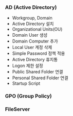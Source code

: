 
### AD (Active Directory)
- Workgroup, Domain
- Active Directory 설치
- Organizational Units(OU)
- Domain User 생성
- Domain Computer 추가
- Local User 계정 삭제
- Simple Password 정책 적용
- Active Directory 휴지통
- Logon 제한 설정
- Public Shared Folder 연결
- Personal Shared Folder 연결
- Startup Script

### GPO (Group Policy)

### FileServer
